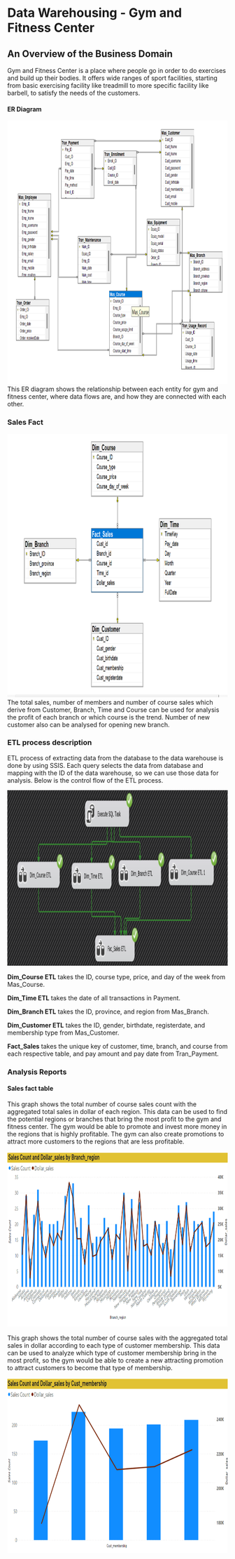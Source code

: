 #  Data Warehousing - Gym and Fitness Center

## An Overview of the Business Domain

Gym and Fitness Center is a place where people go in order to do exercises and build
up their bodies. It offers wide ranges of sport facilities, starting from basic exercising facility like
treadmill to more specific facility like barbell, to satisfy the needs of the customers. 

#### ER Diagram

<img src="https://github.com/ehsanSh21/DataWarehousing-with-SSIS/blob/master/gymOLTP.png" alt="Database Diagram" width="900" height="600">
This ER diagram shows the relationship between each entity for gym and fitness center,
where data flows are, and how they are connected with each other.


### Sales Fact

<img src="https://github.com/ehsanSh21/DataWarehousing-with-SSIS/blob/master/gymSalesDW.png" alt="Database Diagram" width="800" height="600">
The total sales, number of members and number of course sales which derive from
Customer, Branch, Time and Course can be used for analysis the profit of each branch or which
course is the trend. Number of new customer also can be analysed for opening new branch.


### ETL process description

ETL process of extracting data from the database to the data warehouse is done by
using SSIS. Each query selects the data from database and mapping with the
ID of the data warehouse, so we can use those data for analysis. Below is the control flow of the
ETL process.

<img src="https://github.com/ehsanSh21/DataWarehousing-with-SSIS/blob/master/gymSSIS.png" alt="Database Diagram" width="900" height="400">


<b>Dim_Course ETL</b>​ takes the ID, course type, price, and day of the week from Mas_Course.

<b>Dim_Time ETL</b> takes the date of all transactions in Payment.

<b>Dim_Branch ETL</b>​ takes the ID, province, and region from Mas_Branch.

<b>Dim_Customer ETL</b> takes the ID, gender, birthdate, registerdate, and membership type from
Mas_Customer.

<b>Fact_Sales</b> takes the unique key of customer, time, branch, and course from each respective
table, and pay amount and pay date from Tran_Payment.



### Analysis Reports


#### Sales fact table

This graph shows the total number of course sales count with the aggregated total sales
in dollar of each region. This data can be used to find the potential regions or branches that
bring the most profit to the gym and fitness center. The gym would be able to promote and
invest more money in the regions that is highly profitable. The gym can also create promotions
to attract more customers to the regions that are less profitable.

<img src="https://github.com/ehsanSh21/DataWarehousing-with-SSIS/blob/master/RegionAnalysis.png" alt="Database Diagram" width="700" height="400">



This graph shows the total number of course sales with the aggregated total sales in
dollar according to each type of customer membership. This data can be used to analyze which
type of customer membership bring in the most profit, so the gym would be able to create a new
attracting promotion to attract customers to become that type of membership.

<img src="https://github.com/ehsanSh21/DataWarehousing-with-SSIS/blob/master/MembershipAnalysis.png" alt="Database Diagram" width="700" height="400">






